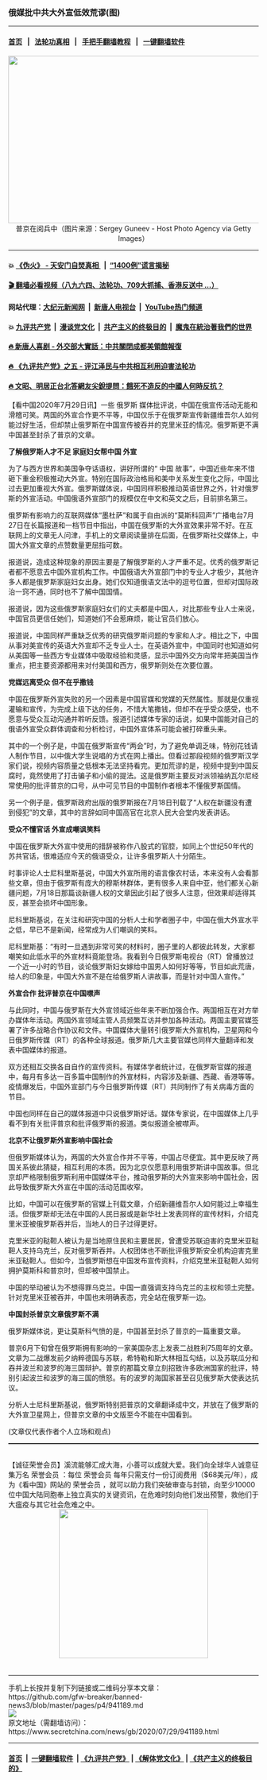 ### 俄媒批中共大外宣低效荒谬(图)
------------------------

#### [首页](https://github.com/gfw-breaker/banned-news3/blob/master/README.md) &nbsp;&nbsp;|&nbsp;&nbsp; [法轮功真相](https://github.com/begood0513/basic/blob/master/README.md)  &nbsp;&nbsp;|&nbsp;&nbsp; [手把手翻墙教程](https://github.com/gfw-breaker/guides/wiki)  &nbsp;&nbsp;|&nbsp;&nbsp; [一键翻墙软件](https://github.com/gfw-breaker/nogfw/blob/master/README.md)  



<div class="article_right" style="fone-color:#000">
 <p style="text-align: center;">
  <img alt="" src="https://img3.secretchina.com/pic/2020/6-27/p2719552a812410638-ss.jpg" style="height:337px; width:600px"/>
  <br>
   普京在阅兵中（图片来源：Sergey Guneev - Host Photo Agency via Getty Images）
   <span id="hideid" name="hideid" style="color:red;display:none;">
    <span href="https://www.secretchina.com">
    </span>
   </span>
  </br>
 </p>
 <div id="txt-mid1-t21-2017">
  

---

#### 💥 [《伪火》 - 天安门自焚真相 ](http://141.164.39.94:10000/videos/blog/weihuo.html)&nbsp; |&nbsp; [“1400例”谎言揭秘  ](http://141.164.39.94:10000/videos/blog/jiexi1400.html)

#### [ 🎬  翻墙必看视频（八九六四、法轮功、709大抓捕、香港反送中 ...）](https://github.com/gfw-breaker/links/blob/master/banned.md)

#### 网站代理：[大纪元新闻网](http://167.172.10.89:10080/gb/) &nbsp;|&nbsp; [新唐人电视台](http://167.172.10.89:8808/gb/) &nbsp;|&nbsp; [YouTube热门频道](http://158.247.203.241/youtube.html)

#### 💥 [九评共产党](http://141.164.39.94:10000/videos/res/jiuping/)&nbsp; |&nbsp; [漫谈党文化](http://141.164.39.94:10000/videos/res/mtdwh/)&nbsp; |&nbsp; [共产主义的终极目的](http://141.164.39.94:10000/videos/res/zjmd/)&nbsp; |&nbsp; [魔鬼在統治著我們的世界](http://141.164.39.94:10000/videos/res/TheSpecter/)  

#### [ 🔥  新唐人喜剧 - 外交部大實話：中共關閉成都美領館報復](http://141.164.39.94:10000/videos/news/../res/comedy/e661a.html)

#### [ 🔥  《九评共产党》之五 - 评江泽民与中共相互利用迫害法轮功](http://141.164.39.94:10000/videos/news/../res/jiuping/5.html)

#### [ 🔥  文昭、明居正台北答網友尖銳提問：餓死不造反的中國人何時反抗？](http://141.164.39.94:10000/videos/news/wenzhao-mjz.html)


  </div>
 </div>
 <p>
  【看中国2020年7月29日讯】一些
  <span href="https://www.secretchina.com/news/gb/tag/俄罗斯" target="_blank">
   俄罗斯
  </span>
  媒体批评说，中国在俄宣传活动无能和滑稽可笑。两国的外宣合作更不平等，中国仅乐于在俄罗斯宣传新疆维吾尔人如何能过好生活，但却禁止俄罗斯在中国宣传被吞并的克里米亚的情况。俄罗斯更不满中国甚至封杀了普京的文章。
  <span id="hideid" name="hideid" style="color:red;display:none;">
   <span href="https://www.secretchina.com">
   </span>
  </span>
 </p>
 <p>
  <strong>
   了解俄罗斯人才不足 家庭妇女帮中国
   <span href="https://www.secretchina.com/news/gb/tag/外宣" target="_blank">
    外宣
   </span>
  </strong>
 </p>
 <p>
  为了与西方世界和美国争夺话语权，讲好所谓的“
  <span href="https://www.secretchina.com" target="_blank">
   中国
  </span>
  故事”，中国近些年来不惜砸下重金积极推动大外宣。特别在国际政治格局和美中关系发生变化之际，中国比过去更加重视大外宣。俄罗斯媒体说，中国同样积极推动英语世界之外，针对俄罗斯的外宣活动。中国俄语外宣部门的规模仅在中文和英文之后，目前排名第三。
 </p>
 <p>
  俄罗斯有影响力的互联网媒体“墨杜萨”和属于自由派的“莫斯科回声”广播电台7月27日在长篇报道和一档节目中指出，中国在俄罗斯的大外宣效果非常不好。在互联网上的文章无人问津，手机上的文章阅读量排在后面，在俄罗斯社交媒体上，中国大外宣文章的点赞数量更屈指可数。
 </p>
 <p>
  报道说，造成这种现象的原因主要是了解俄罗斯的人才严重不足。优秀的俄罗斯记者都不愿意去中国外宣机构工作。中国俄语大外宣部门中的专业人才极少，其他许多人都是俄罗斯家庭妇女出身。她们仅知道俄语文法中的逗号位置，但却对国际政治一窍不通，同时也不了解中国国情。
 </p>
 <p>
  报道说，因为这些俄罗斯家庭妇女们的丈夫都是中国人，对比那些专业人士来说，中国官员更信任她们，知道她们不会惹麻烦，能让官员们放心。
 </p>
 <center>
  <div style="max-width: 632px;height:180px; display: none; text-align: center; margin: 0 auto; overflow: hidden;overflow-x: hidden;">
   <div id="taboola-midarticle-thumbnails" style="max-width: 632px;height:180px;overflow: hidden;overflow-x: hidden;">
   </div>
  </div>
  <div>
   <center>
    <div id="div-gpt-ad-1589559869784-0">
    </div>
   </center>
  </div>
 </center>
 <p>
  报道说，中国同样严重缺乏优秀的研究俄罗斯问题的专家和人才。相比之下，中国从事对美宣传的英语大外宣却不乏专业人士。在英语外宣中，中国同时也知道如何从美国等一些西方专业媒体中吸取经验和灵感，显示中国外交方向常年把美国当作重点，把主要资源都用来对付美国和西方，俄罗斯则处在次要位置。
 </p>
 <center>
  <div style="max-width: 632px;height:180px; display: none; text-align: center; margin: 0 auto; overflow: hidden;overflow-x: hidden;">
   <div id="taboola-midarticle-thumbnails" style="max-width: 632px;height:180px;overflow: hidden;overflow-x: hidden;">
   </div>
  </div>
  <div>
   <center>
    <div id="div-gpt-ad-1589559869784-0">
    </div>
   </center>
  </div>
 </center>
 <p>
  <strong>
   党媒远离受众 但不在乎撒钱
  </strong>
 </p>
 <center>
  <div style="max-width: 632px;height:180px; display: none; text-align: center; margin: 0 auto; overflow: hidden;overflow-x: hidden;">
   <div id="taboola-midarticle-thumbnails" style="max-width: 632px;height:180px;overflow: hidden;overflow-x: hidden;">
   </div>
  </div>
  <div>
   <center>
    <div id="div-gpt-ad-1589559869784-0">
    </div>
   </center>
  </div>
 </center>
 <p>
  中国在俄罗斯外宣失败的另一个因素是中国官媒和党媒的天然属性。那就是仅重视灌输和宣传，为完成上级下达的任务，不惜大笔撒钱，但却不在乎受众感受，也不愿意与受众互动沟通并聆听反馈。报道引述媒体专家的话说，如果中国能对自己的俄语外宣受众群体调查和分析检讨，中国外宣体系可能会被打碎重头来。
 </p>
 <center>
  <div style="max-width: 632px;height:180px; display: none; text-align: center; margin: 0 auto; overflow: hidden;overflow-x: hidden;">
   <div id="taboola-midarticle-thumbnails" style="max-width: 632px;height:180px;overflow: hidden;overflow-x: hidden;">
   </div>
  </div>
  <div>
   <center>
    <div id="div-gpt-ad-1589559869784-0">
    </div>
   </center>
  </div>
 </center>
 <p>
  其中的一个例子是，中国在俄罗斯宣传“两会”时，为了避免单调乏味，特别花钱请人制作节目，以中俄大学生说唱的方式在网上播出。但看过那段视频的俄罗斯汉学家们说，视频内容质量之低根本无法坚持看完。更加荒谬的是，视频中提到中国反腐时，竟然使用了打击骗子和小偷的提法。这是俄罗斯主要反对派领袖纳瓦尔尼经常使用的批评普京的口号，从中可见节目的中国制作者根本不懂俄罗斯国情。
 </p>
 <center>
  <div style="max-width: 632px;height:180px; display: none; text-align: center; margin: 0 auto; overflow: hidden;overflow-x: hidden;">
   <div id="taboola-midarticle-thumbnails" style="max-width: 632px;height:180px;overflow: hidden;overflow-x: hidden;">
   </div>
  </div>
  <div>
   <center>
    <div id="div-gpt-ad-1589559869784-0">
    </div>
   </center>
  </div>
 </center>
 <p>
  另一个例子是，俄罗斯政府出版的俄罗斯报在7月18日刊载了“人权在新疆没有遭到侵犯”的文章，其中的言辞如同中国高官在北京人民大会堂内发表讲话。
 </p>
 <center>
  <div style="max-width: 632px;height:180px; display: none; text-align: center; margin: 0 auto; overflow: hidden;overflow-x: hidden;">
   <div id="taboola-midarticle-thumbnails" style="max-width: 632px;height:180px;overflow: hidden;overflow-x: hidden;">
   </div>
  </div>
  <div>
   <center>
    <div id="div-gpt-ad-1589559869784-0">
    </div>
   </center>
  </div>
 </center>
 <p>
  <strong>
   受众不懂官话 外宣成嘲讽笑料
  </strong>
 </p>
 <center>
  <div style="max-width: 632px;height:180px; display: none; text-align: center; margin: 0 auto; overflow: hidden;overflow-x: hidden;">
   <div id="taboola-midarticle-thumbnails" style="max-width: 632px;height:180px;overflow: hidden;overflow-x: hidden;">
   </div>
  </div>
  <div>
   <center>
    <div id="div-gpt-ad-1589559869784-0">
    </div>
   </center>
  </div>
 </center>
 <p>
  中国在俄罗斯大外宣中使用的措辞被称作八股式的官腔，如同上个世纪50年代的苏共官话，很难适应今天的俄语受众，让许多俄罗斯人十分陌生。
 </p>
 <center>
  <div style="max-width: 632px;height:180px; display: none; text-align: center; margin: 0 auto; overflow: hidden;overflow-x: hidden;">
   <div id="taboola-midarticle-thumbnails" style="max-width: 632px;height:180px;overflow: hidden;overflow-x: hidden;">
   </div>
  </div>
  <div>
   <center>
    <div id="div-gpt-ad-1589559869784-0">
    </div>
   </center>
  </div>
 </center>
 <p>
  时事评论人士尼科里斯基说，中国大外宣所用的语言像农村话，本来没有人会看那些文章，但由于俄罗斯有庞大的穆斯林群体，更有很多人来自中亚，他们都关心新疆问题，7月18日那篇谈新疆人权的文章因此引起了很多人注意，但效果却适得其反，甚至会损坏中国形象。
 </p>
 <center>
  <div style="max-width: 632px;height:180px; display: none; text-align: center; margin: 0 auto; overflow: hidden;overflow-x: hidden;">
   <div id="taboola-midarticle-thumbnails" style="max-width: 632px;height:180px;overflow: hidden;overflow-x: hidden;">
   </div>
  </div>
  <div>
   <center>
    <div id="div-gpt-ad-1589559869784-0">
    </div>
   </center>
  </div>
 </center>
 <p>
  尼科里斯基说，在关注和研究中国的分析人士和学者圈子中，中国在俄大外宣水平之低，早已不是新闻，经常成为人们嘲讽的笑料。
 </p>
 <center>
  <div style="max-width: 632px;height:180px; display: none; text-align: center; margin: 0 auto; overflow: hidden;overflow-x: hidden;">
   <div id="taboola-midarticle-thumbnails" style="max-width: 632px;height:180px;overflow: hidden;overflow-x: hidden;">
   </div>
  </div>
  <div>
   <center>
    <div id="div-gpt-ad-1589559869784-0">
    </div>
   </center>
  </div>
 </center>
 <p>
  尼科里斯基：“有时一旦遇到非常可笑的材料时，圈子里的人都彼此转发，大家都嘲笑如此低水平的外宣材料竟能登场。我看到今日俄罗斯电视台（RT）曾播放过一个近一小时的节目，谈论俄罗斯妇女嫁给中国男人如何好等等，节目如此荒唐，给人的印象是，中国大外宣不是在给俄罗斯人讲故事，而是针对中国人宣传。”
 </p>
 <center>
  <div style="max-width: 632px;height:180px; display: none; text-align: center; margin: 0 auto; overflow: hidden;overflow-x: hidden;">
   <div id="taboola-midarticle-thumbnails" style="max-width: 632px;height:180px;overflow: hidden;overflow-x: hidden;">
   </div>
  </div>
  <div>
   <center>
    <div id="div-gpt-ad-1589559869784-0">
    </div>
   </center>
  </div>
 </center>
 <p>
  <strong>
   外宣合作 批评普京在中国噤声
  </strong>
 </p>
 <center>
  <div style="max-width: 632px;height:180px; display: none; text-align: center; margin: 0 auto; overflow: hidden;overflow-x: hidden;">
   <div id="taboola-midarticle-thumbnails" style="max-width: 632px;height:180px;overflow: hidden;overflow-x: hidden;">
   </div>
  </div>
  <div>
   <center>
    <div id="div-gpt-ad-1589559869784-0">
    </div>
   </center>
  </div>
 </center>
 <p>
  与此同时，中国与俄罗斯在大外宣领域近些年来不断加强合作。两国相互在对方举办媒体年活动。两国外宣领域主管人员频繁互访并参加各种活动。两国主要官媒签署了许多战略合作协议和文件。中国媒体大量转引俄罗斯大外宣机构，卫星网和今日俄罗斯传媒（RT）的各种全球报道。俄罗斯几大主要官媒也同样大量翻译和发表中国媒体的报道。
 </p>
 <center>
  <div style="max-width: 632px;height:180px; display: none; text-align: center; margin: 0 auto; overflow: hidden;overflow-x: hidden;">
   <div id="taboola-midarticle-thumbnails" style="max-width: 632px;height:180px;overflow: hidden;overflow-x: hidden;">
   </div>
  </div>
  <div>
   <center>
    <div id="div-gpt-ad-1589559869784-0">
    </div>
   </center>
  </div>
 </center>
 <p>
  双方还相互交换各自自作的宣传资料。有媒体学者统计过，在俄罗斯官媒的报道中，每月有多达一百多篇中国制作的外宣材料，内容涉及新疆、西藏、香港等等。疫情爆发后，中国外宣部门与今日俄罗斯传媒（RT）共同制作了有关病毒方面的节目。
 </p>
 <center>
  <div style="max-width: 632px;height:180px; display: none; text-align: center; margin: 0 auto; overflow: hidden;overflow-x: hidden;">
   <div id="taboola-midarticle-thumbnails" style="max-width: 632px;height:180px;overflow: hidden;overflow-x: hidden;">
   </div>
  </div>
  <div>
   <center>
    <div id="div-gpt-ad-1589559869784-0">
    </div>
   </center>
  </div>
 </center>
 <p>
  中国也同样在自己的媒体报道中只说俄罗斯好话。媒体专家说，在中国媒体上几乎看不到有关批评普京和批评俄罗斯的报道。类似报道全被噤声。
 </p>
 <center>
  <div style="max-width: 632px;height:180px; display: none; text-align: center; margin: 0 auto; overflow: hidden;overflow-x: hidden;">
   <div id="taboola-midarticle-thumbnails" style="max-width: 632px;height:180px;overflow: hidden;overflow-x: hidden;">
   </div>
  </div>
  <div>
   <center>
    <div id="div-gpt-ad-1589559869784-0">
    </div>
   </center>
  </div>
 </center>
 <center>
  <ins class="adsbygoogle" data-ad-client="ca-pub-1276641434651360" data-ad-format="fluid" data-ad-layout="in-article" data-ad-slot="3646767294" style="display:block; text-align:center;">
  </ins>
 </center>
 <p>
  <strong>
   北京不让俄罗斯外宣影响中国社会
  </strong>
 </p>
 <center>
  <div style="max-width: 632px;height:180px; display: none; text-align: center; margin: 0 auto; overflow: hidden;overflow-x: hidden;">
   <div id="taboola-midarticle-thumbnails" style="max-width: 632px;height:180px;overflow: hidden;overflow-x: hidden;">
   </div>
  </div>
  <div>
   <center>
    <div id="div-gpt-ad-1589559869784-0">
    </div>
   </center>
  </div>
 </center>
 <p>
  但俄罗斯媒体认为，两国的大外宣合作并不平等，中国占尽便宜。其中更反映了两国关系彼此猜疑，相互利用的本质。因为北京仅愿意利用俄罗斯讲中国故事。但北京却严格限制俄罗斯利用中国媒体平台，推动俄罗斯的大外宣来影响中国社会，因此导致俄罗斯大外宣在中国的活动范围收窄。
 </p>
 <center>
  <div style="max-width: 632px;height:180px; display: none; text-align: center; margin: 0 auto; overflow: hidden;overflow-x: hidden;">
   <div id="taboola-midarticle-thumbnails" style="max-width: 632px;height:180px;overflow: hidden;overflow-x: hidden;">
   </div>
  </div>
  <div>
   <center>
    <div id="div-gpt-ad-1589559869784-0">
    </div>
   </center>
  </div>
 </center>
 <p>
  比如，中国可以在俄罗斯的官媒上刊载文章，介绍新疆维吾尔人如何能过上幸福生活。但俄罗斯却无法在中国的人民日报或是新华社上发表同样的宣传材料，介绍克里米亚被俄罗斯吞并后，当地人的日子过得更好。
 </p>
 <center>
  <div style="max-width: 632px;height:180px; display: none; text-align: center; margin: 0 auto; overflow: hidden;overflow-x: hidden;">
   <div id="taboola-midarticle-thumbnails" style="max-width: 632px;height:180px;overflow: hidden;overflow-x: hidden;">
   </div>
  </div>
  <div>
   <center>
    <div id="div-gpt-ad-1589559869784-0">
    </div>
   </center>
  </div>
 </center>
 <p>
  克里米亚的鞑靼人被认为是当地原住民和主要居民，曾遭受苏联迫害的克里米亚鞑靼人支持乌克兰，反对俄罗斯吞并。人权团体也不断批评俄罗斯安全机构迫害克里米亚鞑靼人。但如今，当俄罗斯想在中国发布宣传资料，介绍克里米亚鞑靼人如何拥护莫斯科和普京时，但却被中国禁止。
 </p>
 <center>
  <div style="max-width: 632px;height:180px; display: none; text-align: center; margin: 0 auto; overflow: hidden;overflow-x: hidden;">
   <div id="taboola-midarticle-thumbnails" style="max-width: 632px;height:180px;overflow: hidden;overflow-x: hidden;">
   </div>
  </div>
  <div>
   <center>
    <div id="div-gpt-ad-1589559869784-0">
    </div>
   </center>
  </div>
 </center>
 <p>
  中国的举动被认为不想得罪乌克兰。中国一直强调支持乌克兰的主权和领土完整。针对克里米亚被吞并，中国也未明确表态，完全站在俄罗斯一边。
 </p>
 <center>
  <div style="max-width: 632px;height:180px; display: none; text-align: center; margin: 0 auto; overflow: hidden;overflow-x: hidden;">
   <div id="taboola-midarticle-thumbnails" style="max-width: 632px;height:180px;overflow: hidden;overflow-x: hidden;">
   </div>
  </div>
  <div>
   <center>
    <div id="div-gpt-ad-1589559869784-0">
    </div>
   </center>
  </div>
 </center>
 <p>
  <strong>
   中国封杀普京文章俄罗斯不满
  </strong>
 </p>
 <center>
  <div style="max-width: 632px;height:180px; display: none; text-align: center; margin: 0 auto; overflow: hidden;overflow-x: hidden;">
   <div id="taboola-midarticle-thumbnails" style="max-width: 632px;height:180px;overflow: hidden;overflow-x: hidden;">
   </div>
  </div>
  <div>
   <center>
    <div id="div-gpt-ad-1589559869784-0">
    </div>
   </center>
  </div>
 </center>
 <p>
  俄罗斯媒体说，更让莫斯科气愤的是，中国甚至封杀了普京的一篇重要文章。
 </p>
 <center>
  <div style="max-width: 632px;height:180px; display: none; text-align: center; margin: 0 auto; overflow: hidden;overflow-x: hidden;">
   <div id="taboola-midarticle-thumbnails" style="max-width: 632px;height:180px;overflow: hidden;overflow-x: hidden;">
   </div>
  </div>
  <div>
   <center>
    <div id="div-gpt-ad-1589559869784-0">
    </div>
   </center>
  </div>
 </center>
 <p>
  普京6月下旬曾在俄罗斯拥有影响的一家美国杂志上发表二战胜利75周年的文章。文章为二战爆发前夕纳粹德国与苏联，希特勒和斯大林相互勾结，以及苏联瓜分和吞并波兰和波罗的海三国辩护。普京的那篇文章立刻招致许多欧洲国家的批评，特别引起波兰和波罗的海三国的愤怒。有的波罗的海国家甚至召见俄罗斯大使表达抗议。
 </p>
 <center>
  <div style="max-width: 632px;height:180px; display: none; text-align: center; margin: 0 auto; overflow: hidden;overflow-x: hidden;">
   <div id="taboola-midarticle-thumbnails" style="max-width: 632px;height:180px;overflow: hidden;overflow-x: hidden;">
   </div>
  </div>
  <div>
   <center>
    <div id="div-gpt-ad-1589559869784-0">
    </div>
   </center>
  </div>
 </center>
 <p>
  分析人士尼科里斯基说，俄罗斯特别把普京的文章翻译成中文，并放在了俄罗斯的大外宣卫星网上，但普京文章的中文版至今不能在中国看到。
 </p>
 <center>
  <div style="max-width: 632px;height:180px; display: none; text-align: center; margin: 0 auto; overflow: hidden;overflow-x: hidden;">
   <div id="taboola-midarticle-thumbnails" style="max-width: 632px;height:180px;overflow: hidden;overflow-x: hidden;">
   </div>
  </div>
  <div>
   <center>
    <div id="div-gpt-ad-1589559869784-0">
    </div>
   </center>
  </div>
 </center>
 (文章仅代表作者个人立场和观点)
 <p style="margin-bottom:10px;">
  <hr style="border-top: 1px dashed  ;" width="100%"/>
  <br/>
  【诚征荣誉会员】溪流能够汇成大海，小善可以成就大爱。我们向全球华人诚意征集万名
  <span href="/kzgd/subscribe.html" target="_blank">
   荣誉会员
  </span>
  ：每位
  <span href="/kzgd/subscribe.html" target="_blank">
   荣誉会员
  </span>
  每年只需支付一份订阅费用（$68美元/年），成为《看中国》网站的
  <span href="/kzgd/subscribe.html" target="_blank">
   荣誉会员
  </span>
  ，就可以助力我们突破审查与封锁，向至少10000位中国大陆同胞奉上独立真实的关键资讯，在危难时刻向他们发出预警，救他们于大瘟疫与其它社会危难之中。
  <center>
   <span href="https://account.secretchina.com/planshopcart.php?pid=2020plana&amp;carf=add&amp;code=b5">
    <img src="https://img3.secretchina.com/pic/2020/7-29/p2742721a263579567.jpg" width="300px"/>
   </span>
  </center>
  <center>
   <div style="max-width: 632px;height:180px; display: none; text-align: center; margin: 0 auto; overflow: hidden;overflow-x: hidden;">
    <div id="taboola-midarticle-thumbnails" style="max-width: 632px;height:180px;overflow: hidden;overflow-x: hidden;">
    </div>
   </div>
   <div>
    <center>
     <div id="div-gpt-ad-1589559869784-0">
     </div>
    </center>
   </div>
  </center>
  <center>
   <div>
    <div id="txt-mid2-t22-2017" style="display: block;margin-top:8px;max-height: 351px;  overflow: hidden;">
     <div id="SC-21xx">
     </div>
     <ins class="adsbygoogle" data-ad-client="ca-pub-1276641434651360" data-ad-format="auto" data-ad-slot="4301710469" data-full-width-responsive="true" style="display:block">
     </ins>
    </div>
   </div>
  </center>
  <div style="padding-top:12px;">
  </div>
 </p>
</div>

<hr/>
手机上长按并复制下列链接或二维码分享本文章：<br/>
https://github.com/gfw-breaker/banned-news3/blob/master/pages/p4/941189.md <br/>
<a href='https://github.com/gfw-breaker/banned-news3/blob/master/pages/p4/941189.md'><img src='https://github.com/gfw-breaker/banned-news3/blob/master/pages/p4/941189.md.png'/></a> <br/>
原文地址（需翻墙访问）：https://www.secretchina.com/news/gb/2020/07/29/941189.html


------------------------
#### [首页](https://github.com/gfw-breaker/banned-news3/blob/master/README.md) &nbsp;|&nbsp; [一键翻墙软件](https://github.com/gfw-breaker/nogfw/blob/master/README.md) &nbsp;| [《九评共产党》](https://github.com/gfw-breaker/9ping.md/blob/master/README.md#九评之一评共产党是什么) | [《解体党文化》](https://github.com/gfw-breaker/jtdwh.md/blob/master/README.md) | [《共产主义的终极目的》](https://github.com/gfw-breaker/gczydzjmd.md/blob/master/README.md)


<img src='http://gfw-breaker.win/banned-news3/pages/p4/941189.md' width='0px' height='0px'/>